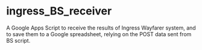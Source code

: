 # ingress_BS_receiver
A Google Apps Script to receive the results of Ingress Wayfarer system, and to save them to a Google spreadsheet, relying on the POST data sent from BS script.

